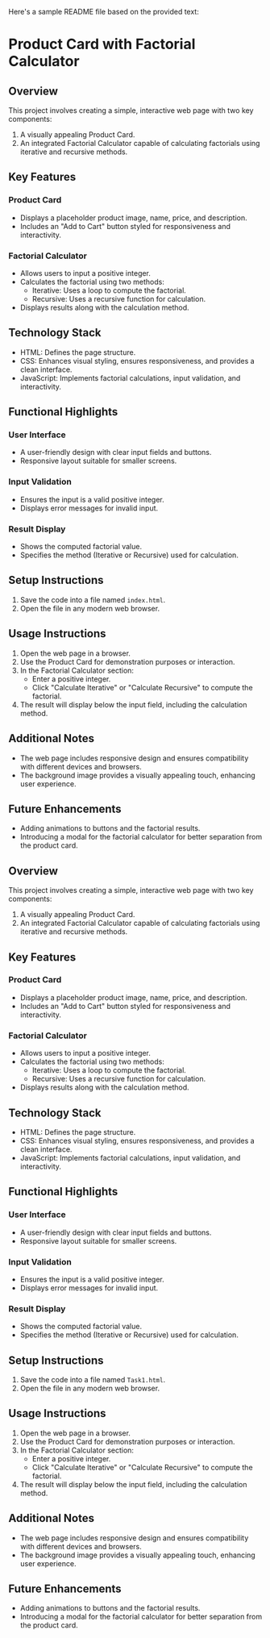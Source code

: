 Here's a sample README file based on the provided text:

**Product Card with Factorial Calculator**
=====================================

**Overview**
------------

This project involves creating a simple, interactive web page with two key components:

1. A visually appealing Product Card.
2. An integrated Factorial Calculator capable of calculating factorials using iterative and recursive methods.

**Key Features**
----------------

### Product Card

* Displays a placeholder product image, name, price, and description.
* Includes an "Add to Cart" button styled for responsiveness and interactivity.

### Factorial Calculator

* Allows users to input a positive integer.
* Calculates the factorial using two methods:
	+ Iterative: Uses a loop to compute the factorial.
	+ Recursive: Uses a recursive function for calculation.
* Displays results along with the calculation method.

**Technology Stack**
--------------------

* HTML: Defines the page structure.
* CSS: Enhances visual styling, ensures responsiveness, and provides a clean interface.
* JavaScript: Implements factorial calculations, input validation, and interactivity.

**Functional Highlights**
-------------------------

### User Interface

* A user-friendly design with clear input fields and buttons.
* Responsive layout suitable for smaller screens.

### Input Validation

* Ensures the input is a valid positive integer.
* Displays error messages for invalid input.

### Result Display

* Shows the computed factorial value.
* Specifies the method (Iterative or Recursive) used for calculation.

**Setup Instructions**
----------------------

1. Save the code into a file named `index.html`.
2. Open the file in any modern web browser.

**Usage Instructions**
----------------------

1. Open the web page in a browser.
2. Use the Product Card for demonstration purposes or interaction.
3. In the Factorial Calculator section:
	* Enter a positive integer.
	* Click "Calculate Iterative" or "Calculate Recursive" to compute the factorial.
4. The result will display below the input field, including the calculation method.

**Additional Notes**
--------------------

* The web page includes responsive design and ensures compatibility with different devices and browsers.
* The background image provides a visually appealing touch, enhancing user experience.

**Future Enhancements**
----------------------

* Adding animations to buttons and the factorial results.
* Introducing a modal for the factorial calculator for better separation from the product card.


**Overview**
------------

This project involves creating a simple, interactive web page with two key components:

1. A visually appealing Product Card.
2. An integrated Factorial Calculator capable of calculating factorials using iterative and recursive methods.

**Key Features**
----------------

### Product Card

* Displays a placeholder product image, name, price, and description.
* Includes an "Add to Cart" button styled for responsiveness and interactivity.

### Factorial Calculator

* Allows users to input a positive integer.
* Calculates the factorial using two methods:
	+ Iterative: Uses a loop to compute the factorial.
	+ Recursive: Uses a recursive function for calculation.
* Displays results along with the calculation method.

**Technology Stack**
--------------------

* HTML: Defines the page structure.
* CSS: Enhances visual styling, ensures responsiveness, and provides a clean interface.
* JavaScript: Implements factorial calculations, input validation, and interactivity.

**Functional Highlights**
-------------------------

### User Interface

* A user-friendly design with clear input fields and buttons.
* Responsive layout suitable for smaller screens.

### Input Validation

* Ensures the input is a valid positive integer.
* Displays error messages for invalid input.

### Result Display

* Shows the computed factorial value.
* Specifies the method (Iterative or Recursive) used for calculation.

**Setup Instructions**
----------------------

1. Save the code into a file named `Task1.html`.
2. Open the file in any modern web browser.

**Usage Instructions**
----------------------

1. Open the web page in a browser.
2. Use the Product Card for demonstration purposes or interaction.
3. In the Factorial Calculator section:
	* Enter a positive integer.
	* Click "Calculate Iterative" or "Calculate Recursive" to compute the factorial.
4. The result will display below the input field, including the calculation method.

**Additional Notes**
--------------------

* The web page includes responsive design and ensures compatibility with different devices and browsers.
* The background image provides a visually appealing touch, enhancing user experience.

**Future Enhancements**
----------------------

* Adding animations to buttons and the factorial results.
* Introducing a modal for the factorial calculator for better separation from the product card.

